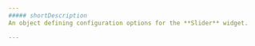 ```yaml
---
##### shortDescription
An object defining configuration options for the **Slider** widget.

---
```

